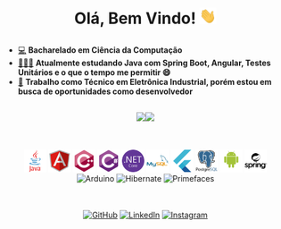 <h1 align="center">Olá, Bem Vindo! <img src="https://github.com/ABSphreak/ABSphreak/blob/master/gifs/Hi.gif?raw=true" width="30px"></h2>



##
- [💻](https://emojipedia.org/laptop/) **Bacharelado em Ciência da Computação** 
-  [👨🏽‍💻](https://emojipedia.org/man-technologist-medium-skin-tone/) **Atualmente estudando Java com Spring Boot, Angular, Testes Unitários e o que o tempo me permitir 😄**
-  [🤖](https://emojipedia.org/robot/) **Trabalho como Técnico em Eletrônica Industrial, porém estou em busca de oportunidades como desenvolvedor**
##
</p>



<p align="center"> <a href="https://github.com/JhonMarques/"><img height="137px" src="https://github-readme-stats.vercel.app/api?username=JhonMarques&hide_title=true&hide_border=true&show_icons=true&include_all_commits=true&count_private=true&line_height=21&text_color=000&icon_color=000&bg_color=0,ea6161,ffc64d,fffc4d,52fa5a&theme=graywhite" /><!-- wi*quL3fcV --><img height="137px" src="https://github-readme-stats.vercel.app/api/top-langs/?username=JhonMarques&hide=html&hide_title=true&hide_border=true&layout=compact&langs_count=7&exclude_repo=comp426,Redventures-Movie-Quotes&text_color=000&icon_color=fff&bg_color=0,52fa5a,4dfcff,c64dff&theme=graywhite" /></a>
	
<p align="center" >
<br><br>
<a>
  <img alt="Java" height="40" width="40" src="https://raw.githubusercontent.com/devicons/devicon/master/icons/java/java-original-wordmark.svg" style="max-width:100%;"></img>
  <img alt="Angular" height="40" width="40" src="https://raw.githubusercontent.com/devicons/devicon/master/icons/angularjs/angularjs-original.svg" style="max-width:100%;"></img>
  <img alt="C++" height="40" width="40" src="https://raw.githubusercontent.com/devicons/devicon/master/icons/cplusplus/cplusplus-original.svg" style="max-width:100%;"></img>
  <img alt="C#" height="40" width="40" src="https://raw.githubusercontent.com/devicons/devicon/master/icons/csharp/csharp-original.svg" style="max-width:100%;"></img>
  <img alt=".NET" height="40" width="40" src="https://raw.githubusercontent.com/devicons/devicon/master/icons/dotnetcore/dotnetcore-original.svg" style="max-width:100%;">
  </img>
  <img alt="MySQL" height="40" width="40" src="https://raw.githubusercontent.com/devicons/devicon/master/icons/mysql/mysql-original-wordmark.svg" style="max-width:100%;">
  </img>
   <img alt="Flutter" height="40" width="40" src="https://raw.githubusercontent.com/devicons/devicon/master/icons/flutter/flutter-original.svg" style="max-width:100%;">
  </img>
  <img alt="PostgreSQL" height="40" width="40" src="https://raw.githubusercontent.com/devicons/devicon/master/icons/postgresql/postgresql-original-wordmark.svg" style="max-width:100%;">
  </img>
  <img alt="Android" height="40" width="40" src="https://raw.githubusercontent.com/devicons/devicon/master/icons/android/android-original-wordmark.svg" style="max-width:100%;">
  </img>
    <img alt="Spring" height="40" width="40" src="https://raw.githubusercontent.com/devicons/devicon/master/icons/spring/spring-plain-wordmark.svg" style="max-width:100%;">
  </img>
   </img>
    <img alt="Arduino" height="40" width="40" src="https://www.pngfind.com/pngs/m/116-1162365_eclipse-icons-arduino-ide-logo-hd-png-download.png" style="max-width:100%;">
  
  <img alt="Hibernate" height="40" width="70" src="https://arquivo.devmedia.com.br/marketing/img/guia-hibernate-38312.png" style="max-width:100%;">
  </img>
  <img alt="Primefaces" height="40" width="70" src="https://img2.gratispng.com/20181122/uog/kisspng-primefaces-javaserver-faces-user-interface-compute-5bf762cd2533b3.0761968615429393411524.jpg" style="max-width:100%;">
  </img>
</a>
<br><br><br>
    
<p align = "center">
	<a href="https://github.com/JhonMarques"><img src="https://img.icons8.com/bubbles/50/000000/github.png" alt="GitHub"/></a>
	<a href="https://www.linkedin.com/in/jhonatas-katayama-marques/"><img src="https://img.icons8.com/bubbles/50/000000/linkedin.png" alt="LinkedIn"/></a>
	<a href="https://www.instagram.com/jhonatas.katayama/"><img src="https://img.icons8.com/bubbles/50/000000/instagram.png" alt="Instagram"/></a>
</p>
</p>




<!--
**JhonMarques/JhonMarques** is a ✨ _special_ ✨ repository because its `README.md` (this file) appears on your GitHub profile.

Here are some ideas to get you started:

- 🔭 I’m currently working on ...
- 🌱 I’m currently learning ...
- 👯 I’m looking to collaborate on ...
- 🤔 I’m looking for help with ...
- 💬 Ask me about ...
- 📫 How to reach me: ...
- 😄 Pronouns: ...
- ⚡ Fun fact: ...
-->

